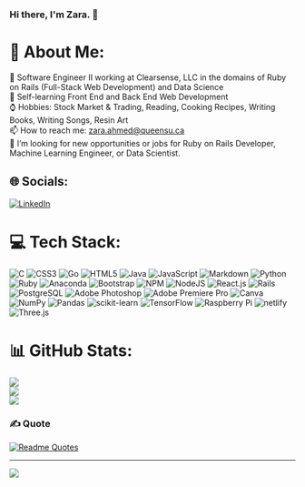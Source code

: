 ### Hi there, I'm Zara. 👋

<!--
**zarskiahmed/zarskiahmed** is a ✨ _special_ ✨ repository because its `README.md` (this file) appears on your GitHub profile.

Here are some ideas to get you started:

- 🔭 I’m currently working on ...
- 🌱 I’m currently learning ...
- .
- 🤔 I’m looking for help with ...
- 💬 Ask me about ...

- 😄 Pronouns: ...
- ⚡ Fun fact: ...
-->


# 💫 About Me:
🔭 Software Engineer II working at Clearsense, LLC in the domains of Ruby on Rails (Full-Stack Web Development) and Data Science<br>📖 Self-learning Front End and Back End Web Development<br>⌚ Hobbies: Stock Market & Trading, Reading, Cooking Recipes, Writing Books, Writing Songs, Resin Art<br> 📫 How to reach me: zara.ahmed@queensu.ca<br>👯 I’m looking for new opportunities or jobs for Ruby on Rails Developer, Machine Learning Engineer, or Data Scientist. 

## 🌐 Socials:
[![LinkedIn](https://img.shields.io/badge/LinkedIn-%230077B5.svg?logo=linkedin&logoColor=white)](https://linkedin.com/in/zara-coding) 

# 💻 Tech Stack:
![C](https://img.shields.io/badge/c-%2300599C.svg?style=for-the-badge&logo=c&logoColor=white) ![CSS3](https://img.shields.io/badge/css3-%231572B6.svg?style=for-the-badge&logo=css3&logoColor=white) ![Go](https://img.shields.io/badge/go-%2300ADD8.svg?style=for-the-badge&logo=go&logoColor=white) ![HTML5](https://img.shields.io/badge/html5-%23E34F26.svg?style=for-the-badge&logo=html5&logoColor=white) ![Java](https://img.shields.io/badge/java-%23ED8B00.svg?style=for-the-badge&logo=java&logoColor=white) ![JavaScript](https://img.shields.io/badge/javascript-%23323330.svg?style=for-the-badge&logo=javascript&logoColor=%23F7DF1E) ![Markdown](https://img.shields.io/badge/markdown-%23000000.svg?style=for-the-badge&logo=markdown&logoColor=white) ![Python](https://img.shields.io/badge/python-3670A0?style=for-the-badge&logo=python&logoColor=ffdd54) ![Ruby](https://img.shields.io/badge/ruby-%23CC342D.svg?style=for-the-badge&logo=ruby&logoColor=white) ![Anaconda](https://img.shields.io/badge/Anaconda-%2344A833.svg?style=for-the-badge&logo=anaconda&logoColor=white) ![Bootstrap](https://img.shields.io/badge/bootstrap-%23563D7C.svg?style=for-the-badge&logo=bootstrap&logoColor=white) ![NPM](https://img.shields.io/badge/NPM-%23000000.svg?style=for-the-badge&logo=npm&logoColor=white) ![NodeJS](https://img.shields.io/badge/node.js-6DA55F?style=for-the-badge&logo=node.js&logoColor=white) ![React.js](https://img.shields.io/badge/react.js-%2320232a.svg?style=for-the-badge&logo=react.js&logoColor=%2361DAFB) ![Rails](https://img.shields.io/badge/rails-%23CC0000.svg?style=for-the-badge&logo=ruby-on-rails&logoColor=white) ![PostgreSQL](https://img.shields.io/badge/PostgreSQL-%234ea94b.svg?style=for-the-badge&logo=postgresql&logoColor=white) ![Adobe Photoshop](https://img.shields.io/badge/adobephotoshop-%2331A8FF.svg?style=for-the-badge&logo=adobephotoshop&logoColor=white) ![Adobe Premiere Pro](https://img.shields.io/badge/Adobe%20Premiere%20Pro-9999FF.svg?style=for-the-badge&logo=Adobe%20Premiere%20Pro&logoColor=white) ![Canva](https://img.shields.io/badge/Canva-%2300C4CC.svg?style=for-the-badge&logo=Canva&logoColor=white) ![NumPy](https://img.shields.io/badge/numpy-%23013243.svg?style=for-the-badge&logo=numpy&logoColor=white) ![Pandas](https://img.shields.io/badge/pandas-%23150458.svg?style=for-the-badge&logo=pandas&logoColor=white) ![scikit-learn](https://img.shields.io/badge/scikit--learn-%23F7931E.svg?style=for-the-badge&logo=scikit-learn&logoColor=white) ![TensorFlow](https://img.shields.io/badge/TensorFlow-%23FF6F00.svg?style=for-the-badge&logo=TensorFlow&logoColor=white) ![Raspberry Pi](https://img.shields.io/badge/-RaspberryPi-C51A4A?style=for-the-badge&logo=Raspberry-Pi) ![netlify](https://img.shields.io/badge/netlify-%2348D1CC.svg?style=for-the-badge&logo=netlify&logoColor=white) ![Three.js](https://img.shields.io/badge/three.js-%2387CEFA.svg?style=for-the-badge&logo=three.js&logoColor=white)

# 📊 GitHub Stats:
![](https://github-readme-stats.vercel.app/api?username=zarskiahmed&theme=cobalt&hide_border=false&include_all_commits=false&count_private=false)<br/>
![](https://github-readme-streak-stats.herokuapp.com/?user=zarskiahmed&theme=cobalt&hide_border=false)<br/>
![](https://github-readme-stats.vercel.app/api/top-langs/?username=zarskiahmed&theme=cobalt&hide_border=false&include_all_commits=false&count_private=false&layout=compact)

### ✍️ Quote
[![Readme Quotes](https://quotes-github-readme.vercel.app/api?theme=light)](https://github.com/piyushsuthar/github-readme-quotes)

---
[![](https://visitcount.itsvg.in/api?id=zarskiahmed&icon=1&color=4)](https://visitcount.itsvg.in)
